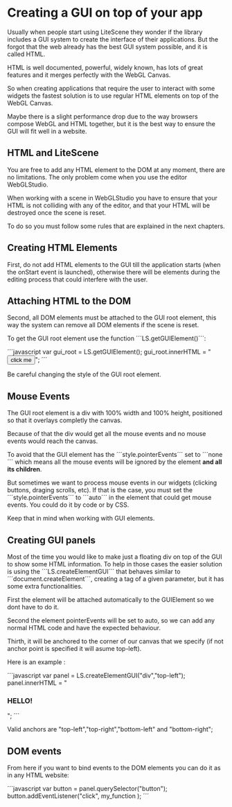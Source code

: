 # Creating a GUI on top of your app #

Usually when people start using LiteScene they wonder if the library includes a GUI system to create the interface of their applications.
But the forgot that the web already has the best GUI system possible, and it is called HTML.

HTML is well documented, powerful, widely known, has lots of great features and it merges perfectly with the WebGL Canvas.

So when creating applications that require the user to interact with some widgets the fastest solution is to use regular HTML elements on top of the WebGL Canvas.

Maybe there is a slight performance drop due to the way browsers compose WebGL and HTML together, but it is the best way to ensure the GUI will fit well in a website.

## HTML and LiteScene

You are free to add any HTML element to the DOM at any moment, there are no limitations. The only problem come when you use the editor WebGLStudio.

When working with a scene in WebGLStudio you have to ensure that your HTML is not colliding with any of the editor, and that your HTML will be destroyed once the scene is reset.

To do so you must follow some rules that are explained in the next chapters.

## Creating HTML Elements ##

First, do not add HTML elements to the GUI till the application starts (when the onStart event is launched), otherwise there will be elements during the editing process that could interfere with the user.

## Attaching HTML to the DOM ##

Second, all DOM elements must be attached to the GUI root element, this way the system can remove all DOM elements if the scene is reset.

To get the GUI root element use the function ´´´LS.getGUIElement()´´´:

´´´javascript
var gui_root = LS.getGUIElement();
gui_root.innerHTML = "<button>click me</button>";
´´´

Be careful changing the style of the GUI root element.

## Mouse Events ##

The GUI root element is a div with 100% width and 100% height, positioned so that it overlays completly the canvas.

Because of that the div would get all the mouse events and no mouse events would reach the canvas.

To avoid that the GUI element has the ´´´style.pointerEvents´´´ set to ´´´none´´´ which means all the mouse events will be ignored by the element **and all its children**.

But sometimes we want to process mouse events in our widgets (clicking buttons, draging scrolls, etc).
If that is the case, you must set the ´´´style.pointerEvents´´´ to ´´´auto´´´ in the element that could get mouse events. You could do it by code or by CSS.

Keep that in mind when working with GUI elements.

## Creating GUI panels ##

Most of the time you would like to make just a floating div on top of the GUI to show some HTML information.
To help in those cases the easier solution is using the ´´´LS.createElementGUI´´´ that behaves similar to ´´´document.createElement´´´, creating a tag of a given parameter, but it has some extra functionalities.

First the element will be attached automatically to the GUIElement so we dont have to do it.

Second the element pointerEvents will be set to auto, so we can add any normal HTML code and have the expected behaviour.

Thirth, it will be anchored to the corner of our canvas that we specify (if not anchor point is specified it will asume top-left).

Here is an example :

´´´javascript
var panel = LS.createElementGUI("div","top-left");
panel.innerHTML = "<h3>HELLO!</h3>";
´´´

Valid anchors are "top-left","top-right","bottom-left" and "bottom-right";

## DOM events ##

From here if you want to bind events to the DOM elements you can do it as in any HTML website:

´´´javascript
var button = panel.querySelector("button");
button.addEventListener("click", my_function );
´´´


